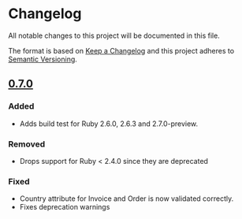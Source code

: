 # Changelog
All notable changes to this project will be documented in this file.

The format is based on [Keep a Changelog](http://keepachangelog.com/en/1.0.0/)
and this project adheres to [Semantic Versioning](http://semver.org/spec/v2.0.0.html).

## [0.7.0]
### Added
- Adds build test for Ruby 2.6.0, 2.6.3 and 2.7.0-preview.

### Removed
- Drops support for Ruby < 2.4.0 since they are deprecated

### Fixed
- Country attribute for Invoice and Order is now validated correctly.
- Fixes deprecation warnings

[0.7.0]: https://github.com/accodeing/fortnox-api/compare/v0.6.3...v0.7.0
